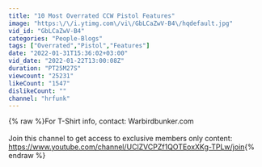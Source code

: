 ```yaml
---
title: "10 Most Overrated CCW Pistol Features"
image: "https:\/\/i.ytimg.com\/vi\/GbLCaZwV-B4\/hqdefault.jpg"
vid_id: "GbLCaZwV-B4"
categories: "People-Blogs"
tags: ["Overrated","Pistol","Features"]
date: "2022-01-31T15:36:02+03:00"
vid_date: "2022-01-22T13:00:08Z"
duration: "PT25M27S"
viewcount: "25231"
likeCount: "1547"
dislikeCount: ""
channel: "hrfunk"
---
```

{% raw %}For T-Shirt info, contact: Warbirdbunker.com<br /><br />Join this channel to get access to exclusive members only content:<br /><a rel="nofollow" target="blank" href="https://www.youtube.com/channel/UClZVCPZf1QOTEoxXKg-TPLw/join">https://www.youtube.com/channel/UClZVCPZf1QOTEoxXKg-TPLw/join</a>{% endraw %}
